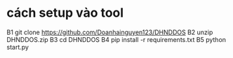 # cách setup vào tool
B1 git clone https://github.com/Doanhainguyen123/DHNDDOS
B2 unzip DHNDDOS.zip
B3 cd DHNDDOS
B4 pip install -r requirements.txt
B5 python start.py

